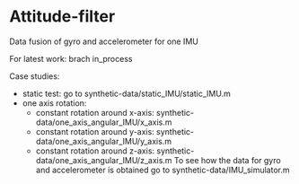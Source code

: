 # Attitude-filter
Data fusion of gyro and accelerometer for one IMU


For latest work: brach in_process

Case studies:

- static test: go to synthetic-data/static_IMU/static_IMU.m
- one axis rotation: 
  - constant rotation around x-axis: synthetic-data/one_axis_angular_IMU/x_axis.m
  - constant rotation around y-axis: synthetic-data/one_axis_angular_IMU/y_axis.m
  - constant rotation around z-axis: synthetic-data/one_axis_angular_IMU/z_axis.m
To see how the data for gyro and accelerometer is obtained go to synthetic-data/IMU_simulator.m
